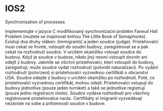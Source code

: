 # IOS2
Synchronisation of processes 

Implementujte v jazyce C modifikovaný synchronizační problém Faneuil Hall Problem (mužete se inspirovat knihou The Little Book of Semaphores).
Existují dva druhy vláken: (immigrants) a jeden soudce (judge). Pristehovalci musí cekat ve fronte, vstoupit do soudní budovy, zaregistrovat se a pak cekat na rozhodnutí soudce. V urcitém okamžiku vstoupí soudce do budovy. Když je soudce v budove, nikdo jiný nesmí vstoupit dovnitr ani odejít z budovy. Jakmile se všichni pristehovalci, kterí vstoupili do budovy, zaregistrují, muže soudce vydat rozhodnutí (potvrdit naturalizaci). Po vydání rozhodnutí (potvrzení) si pristehovalci vyzvednou certifikát o obcanství USA. Soudce odejde z budovy v urcitém okamžiku po rozhodnutí. Poté, co pristehovalci vyzvednou certifikát, mohou odejít.
Pristehovalci vstupují do budovy jednotlive (pouze jeden turniket) a také se jednotlive registrují (pouze jedno registracní místo). Soudce vydává rozhodnutí pro všechny registrované pristehovalce naráz. Certifikáty si imigranti vyzvedávají nezávisle na sobe a prítomnosti soudce v budove.

